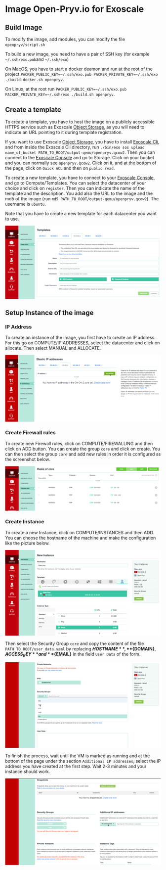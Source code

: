 # Image Open-Pryv.io for Exoscale

## Build Image

To modify the image, add modules, you can modify the file `openpryv/script.sh`

To build a new image, you need to have a pair of SSH key (for example `~/.ssh/exo.pub`and `~/.ssh/exo`)

On MacOS, you have to start a docker deamon and run at the root of the project `PACKER_PUBLIC_KEY=~/.ssh/exo.pub PACKER_PRIVATE_KEY=~/.ssh/exo ./build-docker.sh openpryv`.

On Linux, at the root run `PACKER_PUBLIC_KEY=~/.ssh/exo.pub PACKER_PRIVATE_KEY=~/.ssh/exo ./build.sh openpryv`.

## Create a template

To create a template, you have to host the image on a publicly accessible HTTPS service such as Exoscale [Object Storage](https://community.exoscale.com/documentation/storage/), as you will need to indicate an URL pointing to it during template registration.

If you want to use Exoscale [Object Storage](https://community.exoscale.com/documentation/storage/), you have to install [Exoscale Cli](https://github.com/exoscale/cli), and from inside the Exoscale Cli directory, run `./bin/exo sos upload name_of_bucket PATH_TO_ROOT/output-qemu/openpryv.qcow2`. Then you can connect to the  [Exoscale Console](https://portal.exoscale.com/) and go to Storage. Click on your bucket and you can normally see `openpryv.qcow2`. Click on it, and at the bottom of the page, click on `Quick ACL` and then on `public read`.

To create a new template, you have to connect to your [Exoscale Console](https://portal.exoscale.com/), and go to Compute/Templates. You can select the datacenter of your choice and click on `register`. Then you can indicate the name of the template and the description. You add also the URL to the image and the md5 of the image (run `md5 PATH_TO_ROOT/output-qemu/openpryv.qcow2`). The username is `ubuntu`.

Note that you have to create a new template for each datacenter you want to use.

![Create template](./images/create_template.png)

## Setup Instance of the image

### IP Address

To create an instance of the image, you first have to create an IP address.  For this go on COMPUTE/IP ADDRESSES, select the datacenter and click on allocate. Then select MANUAL and ALLOCATE.

![Create IP](./images/create_ip.png)

### Create Firewall rules

To create new Firewall rules, click on COMPUTE/FIREWALLING and then click on ADD button. You can create the group `core` and click on create. You can then select the group `core` and add new rules in order it is configured as the screenshot below.

![Firewall](./images/firewall.png)

### Create Instance

To create a new Instance, click on COMPUTE/INSTANCES and then ADD. You can choose the hostname of the machine and make the configuration like the picture below.

![Create Instance 1](./images/create_instance_1.png)

Then select the Security Group `core` and copy the content of the file `PATH_TO_ROOT/user_data.yaml` by replacing **${HOSTNAME}**, **${DOMAIN}**, **${ACCESS_KEY}** and **${EMAIL}** in the field `User Data` of the form.

![Create Instance 2](./images/create_instance_2.png)

To finish the process, wait until the VM is marked as running and at the bottom of the page under the section `Additional IP addresses`, select the IP address you have created at the first step. Wait 2-3 minutes and your instance should work.

![IP](./images/ip_address.png)

